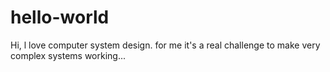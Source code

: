 # hello-world
Hi, l love computer system design. for me it's a real challenge to make very complex systems working...
